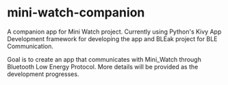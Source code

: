 # mini-watch-companion
A companion app for Mini Watch project.
Currently using Python's Kivy App Development framework for developing the app and BLEak project for BLE Communication.

Goal is to create an app that communicates with Mini_Watch through Bluetooth Low Energy Protocol. More details will be provided as the development progresses.
